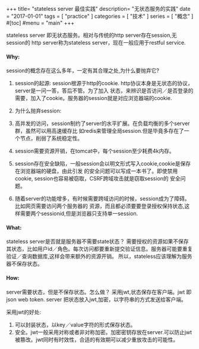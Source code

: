 +++
title= "stateless server 最佳实践"
description= "无状态服务的实践"
date = "2017-01-01"
tags = [
    "practice"
]
categories = [
  "技术"
]
series = [
  "概念"
]
#[toc]
#menu = "main"
+++

   stateless server 即无状态服务。相对与传统的http server存在session,无session的
http server称为stateless server，现在一般应用于restful service.

#### Why: 
  session的概念存在这么多年，一定有其合理之处,为什么要抛弃它?

1. session的起源:
  session根源于http的cookie. http协议本身是无状态的协议，server是一问一答，答后不管。为了加入
状态，来辨识是否访问／是否登录的需要，加入了cookie。服务器的session就是对应浏览器端的cookie.

2. 为什么抛弃session:
  1. 高并发的访问，session制约了server的水平扩展。在负载均衡的多个server群，虽然可以用高速缓存比
如redis来管理全局session.但是毕竟多存在了一个节点，削弱了系统稳定性。
  2. session需要资源开销，在tomcat中，每个session至少耗费4k内存。
  3. session存在安全缺陷，一般session会以明文形式写入cookie,cookie是保存在浏览器端的硬盘，由此引发
的安全问题可以写成一本书了。即使禁用cookie, session也容易被窃取，CSRF跨域攻击就是窃取session的
安全问题。
  4. 随着server的功能增多，有时候需要跨域访问的时候，session成为了障碍。比如网页需要访问两个服务器的
资源，而且都必须要要登录授权保持状态,这样需要两个sessionid,但是浏览器只支持单一session. 


#### What:
  stateless server是否就是服务器不需要state状态？
  需要授权的资源如果不保存其状态，比如用户id／角色。每次访问都要重新提交验证信息。服务器可能要重复
验证／查询数据库,这样会带来额外的资源开销。
  所以，stateless应该理解为服务器不保存状态。

#### How:
  server需要状态，但是不保存状态。怎么做？
采用jwt,状态保存在客户端。jwt 即json web token. server 把状态放入jwt,加密，以字符串的方式发送给客户端。

  采用jwt的好处:

1. 可以封装状态，以key／value字符的形式保存状态。
2. 安全。jwt一般采用对称或者非对称加密。加密密钥存放在server.可以防止jwt被篡改。jwt同时有时效性，合适的有效期可以减少重放攻击的可能性。

